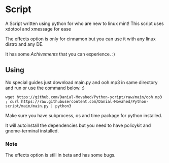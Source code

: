 # Script

A Script written using python for who are new to linux mint!
This script uses xdotool and xmessage for ease

The effects option is only for cinnamon but
you can use it with any linux distro and any DE.

It has some *Achivements* that you can experience. :)

## Using
No special guides just download main.py and ooh.mp3
in same directory and run or use the command below. :)

`wget https://github.com/Danial-Movahed/Python-script/raw/main/ooh.mp3 ; curl https://raw.githubusercontent.com/Danial-Movahed/Python-script/main/main.py | python3`

Make sure you have subprocess, os and time package for python installed.

It will autoinstall the dependencies but you need
to have policykit and gnome-terminal installed.

### Note
The effects option is still in beta and has some bugs.
